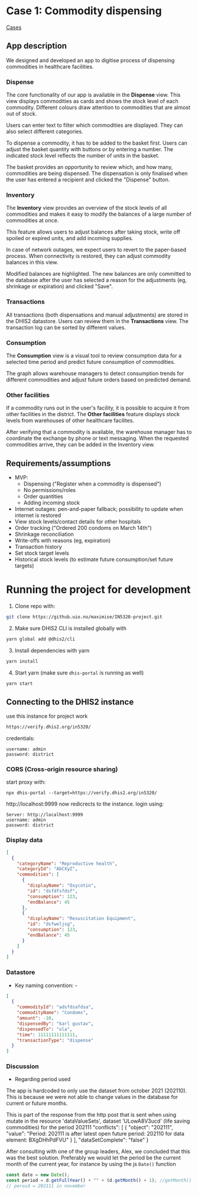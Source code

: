 # Case 1: Commodity dispensing

[Cases](https://www.uio.no/studier/emner/matnat/ifi/IN5320/h21/project/project-cases.html)

## App description

We designed and developed an app to digitise process of dispensing commodities in healthcare facilities.

### Dispense

The core functionality of our app is available in the **Dispense** view. This view displays commodities as cards and shows the stock level of each commodity. Different colours draw attention to commodities that are almost out of stock.

Users can enter text to filter which commodities are displayed. They can also select different categories.

To dispense a commodity, it has to be added to the basket first. Users can adjust the basket quantity with buttons or by entering a number. The indicated stock level reflects the number of units in the basket.

The basket provides an opportunity to review which, and how many, commodities are being dispensed. The dispensation is only finalised when the user has entered a recipient and clicked the "Dispense" button.

### Inventory

The **Inventory** view provides an overview of the stock levels of all commodities and makes it easy to modify the balances of a large number of commodities at once.

This feature allows users to adjust balances after taking stock, write off spoiled or expired units, and add incoming supplies.

In case of network outages, we expect users to revert to the paper-based process. When connectivity is restored, they can adjust commodity balances in this view.

Modified balances are highlighted. The new balances are only committed to the database after the user has selected a reason for the adjustments (eg, shrinkage or expiration) and clicked "Save".

### Transactions

All transactions (both dispensations and manual adjustments) are stored in the DHIS2 datastore. Users can review them in the **Transactions** view. The transaction log can be sorted by different values.

### Consumption

The **Consumption** view is a visual tool to review consumption data for a selected time period and predict future consumption of commodities.

The graph allows warehouse managers to detect consumption trends for different commodities and adjust future orders based on predicted demand.

### Other facilities

If a commodity runs out in the user's facility, it is possible to acquire it from other facilities in the district. The **Other facilities** feature displays stock levels from warehouses of other healthcare facilites.

After verifying that a commodity is available, the warehouse manager has to coordinate the exchange by phone or text messaging. When the requested commodities arrive, they can be added in the Inventory view.

## Requirements/assumptions

- MVP:
  - Dispensing ("Register when a commodity is dispensed")
  - No permissions/roles
  - Order quantities
  - Adding incoming stock
- Internet outages: pen-and-paper fallback; possibility to update when internet is restored
- View stock levels/contact details for other hospitals
- Order tracking ("Ordered 200 condoms on March 14th")
- Shrinkage reconciliation
- Write-offs with reasons (eg, expiration)
- Transaction history
- Set stock target levels
- Historical stock levels (to estimate future consumption/set future targets)

# Running the project for development

1. Clone repo with:

```bash
git clone https://github.uio.no/maximise/IN5320-project.git
```

2. Make sure DHIS2 CLI is installed globally with

```bash
yarn global add @dhis2/cli
```

3. Install dependencies with yarn

```bash
yarn install
```

4. Start yarn (make sure `dhis-portal` is running as well)

```bash
yarn start
```

## Connecting to the DHIS2 instance

use this instance for project work

```bash
https://verify.dhis2.org/in5320/
```

credentials:

```
username: admin
password: district
```

### CORS (Cross-origin resource sharing)

start proxy with:

```
npx dhis-portal --target=https://verify.dhis2.org/in5320/
```

http://localhost:9999 now redicrects to the instance.
login using:

```
Server: http://localhost:9999
username: admin
password: district
```

### Display data

```json
[
  {
    "categoryName": "Reproductive health",
    "categoryId": "AbCXyZ",
    "commodities": [
      {
        "displayName": "Oxycotin",
        "id": "dsfdfsfdsf",
        "consumption": 123,
        "endBalance": 45
      },
      {
        "displayName": "Resuscitation Equipment",
        "id": "dsfweljsg",
        "consumption": 123,
        "endBalance": 45
      }
    ]
  }
]
```

### Datastore

- Key naming convention: <facilityId>-<YYYYMM>

```json
[
  {
    "commodityId": "adsfdsafdsa",
    "commodityName": "Condoms",
    "amount": -10,
    "dispensedBy": "karl gustav",
    "dispensedTo": "ola",
    "time": 11111111111111,
    "transactionType": "dispense"
  }
]
```

### Discussion

- Regarding period used

The app is hardcoded to only use the dataset from october 2021 (202110).
This is because we were not able to change values in the database for current or future months.

This is part of the response from the http post that is sent when using mutate
in the resource 'dataValueSets', dataset 'ULowA8V3ucd' (life saving commodities) for the period 202111
"conflicts": [
{
"object": "202111",
"value": "Period: 202111 is after latest open future period: 202110 for data element: BXgDHhPdFVU"
}
],
"dataSetComplete": "false"
}

After consulting with one of the group leaders, Alex, we concluded that this was the best solution. Preferably we would let the period be the current month of the current year, for instance by using the js `Date()` function

```js
const date = new Date();
const period = d.getFullYear() + "" + (d.getMonth() + 1); //getMonth() counts from 0
// peroid = 202111 in november
```
